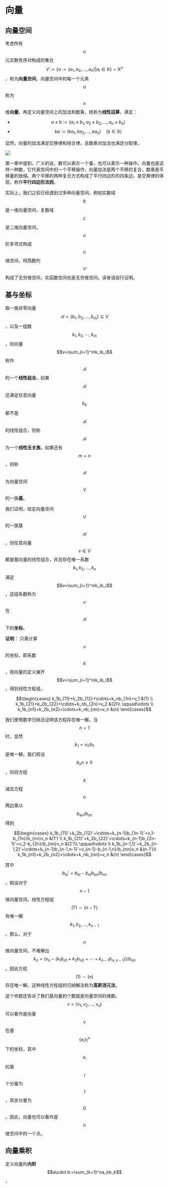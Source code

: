 # 向量

## 向量空间

考虑所有$$n$$元实数有序对构成的集合$$V:=\{a:=(a_1, a_2,\ldots,a_n)\vert a_i \in \mathbb R\}=\mathbb R^n$$，称为**向量空间**，向量空间中的每一个元素$$a$$称为$$n$$维**向量**。再定义向量空间上的加法和数乘，统称为**线性运算**，满足：
* $$a \pm b:=(a_1 \pm b_1, a_2 \pm b_2, \ldots, a_n \pm b_n)$$
* $$ka := (ka_1, ka_2, \ldots, ka_n)\quad(k \in \mathbb R)$$

显然，向量的加法满足交换律和结合律，且数乘对加法也满足分配律。

![](https://upload.wikimedia.org/wikipedia/commons/thumb/a/a6/Vector_add_scale.svg/400px-Vector_add_scale.svg.png)

第一章中提到，广义的说，数可以表示一个量，也可以表示一种操作。向量也是这样一种数，它代表空间中的一个平移操作，向量加法是两个平移的复合，数乘是平移量的放缩。两个平移的两种复合方式构成了平行四边形的四条边，是交换律的体现，称作**平行四边形法则**。

实际上，我们之前已经遇到过多种向量空间。例如实数域$$\mathbb R$$是一维向量空间，复数域$$\mathbb C$$是二维向量空间，$$n$$阶多项式构成$$n$$维空间，柯西数列$$\mathscr C$$构成了无穷维空间，实函数空间也是无穷维空间。读者请自行证明。

## 基与坐标

取一族非零向量$$\mathscr B=\{b_1, b_2,\ldots,b_m\}\subseteq V$$，以及一组数$$k_1,k_2,\cdots,k_m$$，则向量$$v=\sum_{i=1}^mk_ib_i$$称作$$\mathscr B$$的一个**线性组合**。如果$$\mathscr B$$还满足任意向量$$b_k$$都不是$$\mathscr B$$的线性组合，则称$$\mathscr B$$为一个**线性无关族**。如果还有$$m=n$$，则称$$\mathscr B$$为向量空间$$V$$的一族**基**。

我们证明，给定向量空间$$V$$的一族基$$\mathscr B$$，则任意向量$$v \in V$$都是基向量的线性组合，并且存在唯一系数$$k_1,k_2,\ldots,k_n$$满足$$v=\sum_{i=1}^mk_ib_i$$，这组系数称为$$v$$在$$\mathscr B$$下的**坐标**。

**证明**： 只需计算$$v$$的坐标，即系数$$k$$，按向量的定义展开$$v=\sum_{i=1}^mk_ib_i$$，得到线性方程组，

$$\begin{cases}
k_1b_{11}+k_2b_{12}+\cdots+k_nb_{1n}=v_1 &(1) \\
k_1b_{21}+k_2b_{22}+\cdots+k_nb_{2n}=v_2 &(2)\\
\qquad\vdots \\
k_1b_{n1}+k_2b_{n2}+\cdots+k_nb_{nn}=v_n &(n)
\end{cases}$$

我们使用数学归纳法证明该方程存在唯一解。当$$n=1$$时，显然$$k_1=v_1/b_1$$是唯一解。我们假设$$b_nn\neq0$$，则将方程$$k$$减去方程$$n$$两边乘以$$b_{kn}/b_{nn}$$得到

$$\begin{cases}
k_1b_{11}'+k_2b_{12}'+\cdots+k_{n-1}b_{1n-1}'=v_1-b_{1n}/b_{nn}v_n &(1') \\
k_1b_{21}'+k_2b_{22}'+\cdots+k_{n-1}b_{2n-1}'=v_2-b_{2n}/b_{nn}v_n &(2')\\
\qquad\vdots \\
k_1b_{n-1,1}'+k_2b_{n-1,2}'+\cdots+k_{n-1}b_{n-1,n-1}'=v_{n-1}-b_{n-1,n}/b_{nn}v_n &(n-1')\\
k_1b_{n1}+k_2b_{n2}+\cdots+k_nb_{nn}=v_n &(n)
\end{cases}$$

其中$$b_{kl}'=b_{kl}-b_{nl}b_{kn}/b_{nn}$$。假设对于$$n-1$$维向量空间，线性方程组$$(1')\sim(n-1')$$有唯一解$$k_1,k_2,\ldots,k_{n-1}$$，那么，对于$$n$$维向量空间，不难解出$$k_n=(v_n-(k_1b_{n1}+k_2b_{n2}+\cdots+k_{n-1}b_{n,n-1}))/b_{nn}$$。因此方程$$(1)\sim(n)$$存在唯一解。这种线性方程组的归纳解法称为**高斯消元法**。

这个命题还告诉了我们基向量的个数就是向量空间的维数。$$v=(v_1,v_2,\ldots,v_n)$$可以看作是向量$$v$$在基$$\{e_i\}_1^n$$下的坐标，其中$$e_i$$的第$$i$$个分量为$$1$$，其余分量为$$0$$。因此，向量也可以看作是$$n$$维空间中的一个点。

## 向量乘积

定义向量的**内积**$$a\cdot b:=\sum_{k=1}^na_kb_k$$，